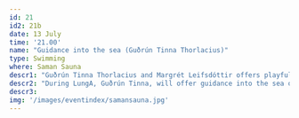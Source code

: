 ```yaml
---
id: 21
id2: 21b
date: 13 July
time: '21.00'
name: "Guidance into the sea (Guðrún Tinna Thorlacius)"
type: Swimming
where: Saman Sauna
descr1: "Guðrún Tinna Thorlacius and Margrét Leifsdóttir offers playful sea swimming experiences for grownups under the name 'Happier you'. They guide and support participants to play with the boundaries of their comfort zone by relaxing into the uncomfortable. The main focus is to experience wellbeing, gentleness and happiness around good people."
descr2: "During LungA, Guðrún Tinna, will offer guidance into the sea on Monday, Thursday and Friday."
descr3: 
img: '/images/eventindex/samansauna.jpg'
---
```

